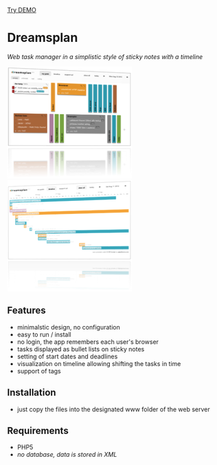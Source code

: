 [Try DEMO](https://bitit.cz/dl/dreamsplan.html)

# Dreamsplan
_Web task manager in a simplistic style of sticky notes with a timeline_


![Tasks Screen](https://raw.githubusercontent.com/poulicek/dreamsplan/master/res/tasks_nice.png)
![Timeline Screen](https://raw.githubusercontent.com/poulicek/dreamsplan/master/res/timeline_nice.png)

## Features
- minimalstic design, no configuration
- easy to run / install
- no login, the app remembers each user's browser
- tasks displayed as bullet lists on sticky notes
- setting of start dates and deadlines
- visualization on timeline allowing shifting the tasks in time
- support of tags

## Installation
- just copy the files into the designated www folder of the web server

## Requirements
- PHP5
- _no database, data is stored in XML_
